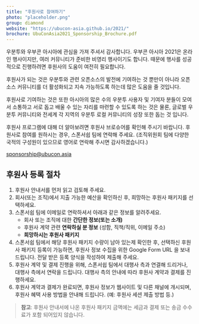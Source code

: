 ```yaml
---
title: "후원사로 참여하기"
photo: "placeholder.png"
group: diamond
website: "https://ubucon-asia.github.io/2021/"
brochure: UbuConAsia2021_Sponsorship_Brochure.pdf 
---
```

우분투와 우부콘 아시아에 관심을 가져 주셔서 감사합니다.
우부콘 아시아 2021은 온라인 행사이지만, 여러 커뮤니티가 준비한 비영리 행사이기도 합니다.
때문에 행사를 성공적으로 진행하려면 후원사의 도움이 여전히 필요합니다.

후원사가 되는 것은 우분투와 관련 오픈소스의 발전에 기여하는 것 뿐만이 아니라 오픈소스 커뮤니티를 더 활성화되고 지속 가능하도록 하는데 많은 도움을 줄 것입니다.

후원사로 기여하는 것은 또한 아시아의 많은 수의 우분투 사용자 및 기여자 분들이 모여서 소통하고 서로 돕고 배울 수 있는 자리를 마련할 수 있도록 하는 것은 물론, 글로벌 우분투 커뮤니티와 전세계 각 지역의 우분투 로컬 커뮤니티의 성장 또한 돕는 것 입니다.

후원사 프로그램에 대해 더 알아보려면 후원사 브로슈어를 확인해 주시기 바랍니다.
후원사로 참여를 원하시는 경우, 스폰서쉽 팀에 연락해 주세요. (조직위원회 팀에 다양한 국적의 구성원이 있으므로 영어로 연락해 주시면 감사하겠습니다.)

sponsorship@ubucon.asia

## 후원사 등록 절차
1. 후원사 안내서를 먼저 읽고 검토해 주세요.
2. 회사(또는 조직)에서 지출 가능한 예산을 확인하신 후, 희망하는 후원사 패키지를 선택하세요.
3. 스폰서쉽 팀에 이메일로 연락하셔서 아래과 같은 정보를 알려주세요.
    - 회사 또는 조직에 대한 **간단한 정보(또는 소개)**
    - 후원사 계약 관련 **연락하실 분 정보** (성함, 직책/직위, 이메일 주소)
    - **희망하시는 후원사 패키지** 
4. 스폰서쉽 팀에서 해당 후원사 패키지 수량이 남아 있는제 확인한 후, 선택하신 후원사 패키지 등록이 가능하면, 후원사 정보 수집을 위한 Google Form URL 을 보내 드립니다. 전달 받은 등록 양식을 작성하여 제출해 주세요.
5. 후원사 계약 및 결제 진행을 위해, 스폰서쉽 팀에서 대행사 측과 연결해 드리거나, 대행사 측에서 연락을 드립니다. 대행사 측의 안내에 따라 후원사 계약과 결제를 진행하세요.
6. 후원사 계약과 결제가 완료되면, 후원사 정보가 웹사이트 및 다른 채널에 개시되며, 후원사 혜택 사용 방법을 안내해 드립니다. (예: 후원사 세션 제출 방법 등.)

> **참고**: 후원사 안내서에 나온 후원사 패키지 금액에는 세금과 결제 또는 송금 수수료가 포함 되어있지 않습니다.